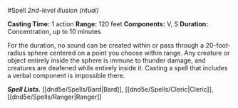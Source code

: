 #Spell
*2nd-level illusion (ritual)*

**Casting Time:** 1 action
**Range:** 120 feet
**Components:** V, S
**Duration:** Concentration, up to 10 minutes

For the duration, no sound can be created within or pass through a 20-foot-radius sphere centered on a point you choose within range. Any creature or object entirely inside the sphere is immune to thunder damage, and creatures are deafened while entirely inside it. Casting a spell that includes a verbal component is impossible there.

***Spell Lists.*** [[dnd5e/Spells/Bard\|Bard]], [[dnd5e/Spells/Cleric\|Cleric]], [[dnd5e/Spells/Ranger\|Ranger]]